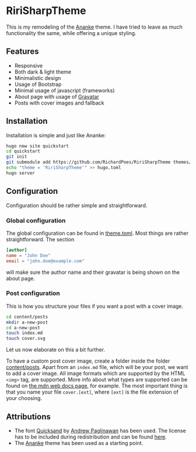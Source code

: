 # RiriSharpTheme
This is my remodeling of the [Ananke](https://github.com/theNewDynamic/gohugo-theme-ananke) theme.
I have tried to leave as much functionality the same, while offering a unique styling.

## Features
- Responsive
- Both dark & light theme
- Minimalistic design
- Usage of Bootstrap
- Minimal usage of javascript (frameworks)
- About page with usage of [Gravatar](https://gravatar.com/)
- Posts with cover images and fallback

## Installation
Installation is simple and just like Ananke:
```bash
hugo new site quickstart
cd quickstart
git init
git submodule add https://github.com/RichardPoes/RiriSharpTheme themes/RiriSharpTheme
echo "theme = 'RiriSharpTheme'" >> hugo.toml
hugo server
```

## Configuration
Configuration should be rather simple and straightforward.

### Global configuration
The global configuration can be found in [theme.toml](theme.toml).
Most things are rather straightforward.
The section
```toml
[author]
name = "John Doe"
email = "john.doe@example.com"
```
will make sure the author name and their gravatar is being shown on the about page.

### Post configuration
This is how you structure your files if you want a post with a cover image.
```bash
cd content/posts
mkdir a-new-post
cd a-new-post
touch index.md
touch cover.svg
```
Let us now elaborate on this a bit further.

To have a custom post cover image, create a folder inside the folder [content/posts](content/posts/).
Apart from an `index.md` file, which will be your post, we want to add a cover image. 
All image formats which are supported by the HTML `<img>` tag, are supported.
More info about what types are supported can be found on [the mdn web docs page](https://developer.mozilla.org/en-US/docs/Web/Media/Formats/Image_types), for example.
The most important thing is that you name your file `cover.[ext]`, where `[ext]` is the file extension of your choosing. 


## Attributions
- The font [Quicksand](https://www.dafont.com/quicksand.font) by [Andrew Paglinawan](https://www.dafont.com/andrew-paglinawan.d3799) has been used. 
The license has to be included during redistribution and can be found [here](/static/fonts/Quicksand/License.txt).
- The [Ananke](https://github.com/theNewDynamic/gohugo-theme-ananke) theme has been used as a starting point.